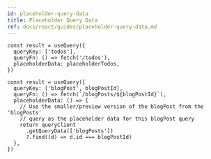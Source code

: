 ```yaml
---
id: placeholder-query-data
title: Placeholder Query Data
ref: docs/react/guides/placeholder-query-data.md
---
```


[//]: # 'Example'

```tsx
const result = useQuery({
  queryKey: ['todos'],
  queryFn: () => fetch('/todos'),
  placeholderData: placeholderTodos,
})
```

[//]: # 'Example'
[//]: # 'Memoization'
[//]: # 'Memoization'
[//]: # 'Example2'
[//]: # 'Example2'
[//]: # 'Example3'

```tsx
const result = useQuery({
  queryKey: ['blogPost', blogPostId],
  queryFn: () => fetch(`/blogPosts/${blogPostId}`),
  placeholderData: () => {
    // Use the smaller/preview version of the blogPost from the 'blogPosts'
    // query as the placeholder data for this blogPost query
    return queryClient
      .getQueryData(['blogPosts'])
      ?.find((d) => d.id === blogPostId)
  },
})
```

[//]: # 'Example3'
[//]: # 'Materials'
[//]: # 'Materials'
